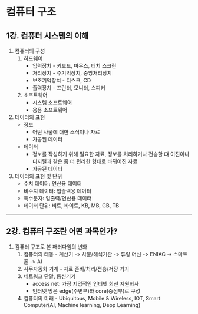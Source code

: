 # 컴퓨터 구조
## 1강. 컴퓨터 시스템의 이해
1. 컴퓨터의 구성
   1. 하드웨어
      * 입력장치 - 키보드, 마우스, 터치 스크린
      * 처리장치 - 주기억장치, 중앙처리장치
      * 보조기억장치 - 디스크, CD
      * 출력장치 - 프린터, 모니터, 스피커
   2. 소프트웨어
      * 시스템 소프트웨어
      * 응용 소프트웨어
2. 데이터의 표현
   * 정보
      - 어떤 사물에 대한 소식이나 자료
      - 가공된 데이터
   * 데이터
      - 정보를 작성하기 위해 필요한 자료, 정보를 처리하거나 전송할 떄 이진이나 디지털과 같은 좀 더 편리한 형태로 바뀌어진 자료
      - 가공된 데이터
3. 데이터의 표현 및 단위
   * 수치 데이터: 연산용 데이터
   * 비수치 데이터: 입출력용 데이터
   * 특수문자: 입출력/연산용 데이터
   * 데이터 단위: 비트, 바이트, KB, MB, GB, TB
---
## 2강. 컴퓨터 구조란 어떤 과목인가?
1. 컴퓨터 구조로 본 패러다임의 변화
   1. 컴퓨터의 태동 - 계산기 -> 차분/해석기관 -> 튜링 머신 -> ENIAC -> 스마트폰 -> AI
   2. 사무자동화 기계 - 자료 준비/처리/전송/저장 기기
   3. 네트워크 단말, 통신기기
       * access net: 가장 지엽적인 인터넷 회선 지원회사
       * 인터넷 망은 edge(주변부)와 core(중심부)로 구성
   4. 컴퓨터의 미래 - Ubiquitous, Mobile & Wireless, IOT, Smart Computer(AI, Machine learning, Depp Learning)

